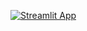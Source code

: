 [![Streamlit App](https://img.shields.io/badge/Launch%20App-Streamlit-brightgreen)]([Cybersecurity_Web_Threats](https://cybersecurity-web-threats-cdjl6zk84ozvkcvbbw8wnj.streamlit.app/))
